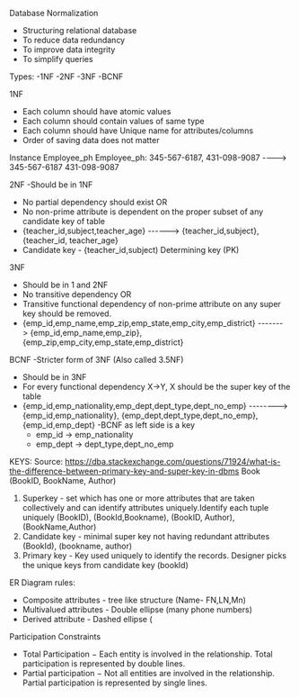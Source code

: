 Database Normalization
 - Structuring relational database 
 - To reduce data redundancy
 - To improve data integrity
 - To simplify queries
 
 Types:
 -1NF
 -2NF
 -3NF
 -BCNF
 
 
 1NF
 - Each column should have atomic values
 - Each column should contain values of same type
 - Each column should have Unique name for attributes/columns
 - Order of saving data does not matter
 
 Instance
   Employee_ph                      Employee_ph:
  345-567-6187, 431-098-9087 ---->  345-567-6187
                                    431-098-9087
 
 2NF
 -Should be in 1NF
 - No partial dependency should exist OR
 - No non-prime attribute is dependent on the proper subset of any candidate key of table
 - {teacher_id,subject,teacher_age} ------> {teacher_id,subject},{teacher_id, teacher_age}
 - Candidate key - {teacher_id,subject) Determining key (PK)
 
 3NF
 - Should be in 1 and 2NF
 - No transitive dependency OR
 - Transitive functional dependency of non-prime attribute on any super key should be removed.
 - {emp_id,emp_name,emp_zip,emp_state,emp_city,emp_district} -------> {emp_id,emp_name,emp_zip}, {emp_zip,emp_city,emp_state,emp_district}
 
 
 BCNF
 -Stricter form of 3NF (Also called 3.5NF)
 - Should be in 3NF
 - For every functional dependency X->Y, X should be the super key of the table
 - {emp_id,emp_nationality,emp_dept,dept_type,dept_no_emp} --------> {emp_id,emp_nationality}, {emp_dept,dept_type,dept_no_emp}, {emp_id,emp_dept}
 -BCNF as left side is a key
    - emp_id -> emp_nationality
    - emp_dept -> dept_type,dept_no_emp
 
 KEYS:
 Source: https://dba.stackexchange.com/questions/71924/what-is-the-difference-between-primary-key-and-super-key-in-dbms
 Book (BookID, BookName, Author)
 1. Superkey - set which has one or more attributes that are taken collectively and can identify attributes uniquely.Identify each tuple uniquely
    (BookID), (BookId,Bookname), (BookID, Author), (BookName,Author)
 2. Candidate key - minimal super key not having redundant attributes
    (BookId), (bookname, author)
 3. Primary key - Key used uniquely to identify the records. Designer picks the unique keys from candidate key
    (bookId)
    
  ER Diagram rules:
  * Composite attributes - tree like structure (Name- FN,LN,Mn)
  * Multivalued attributes - Double ellipse (many phone numbers)
  * Derived attribute - Dashed ellipse (
    
  Participation Constraints
  * Total Participation − Each entity is involved in the relationship. Total participation is represented by double lines. 
  * Partial participation − Not all entities are involved in the relationship. Partial participation is represented by single lines.

 
 
 
